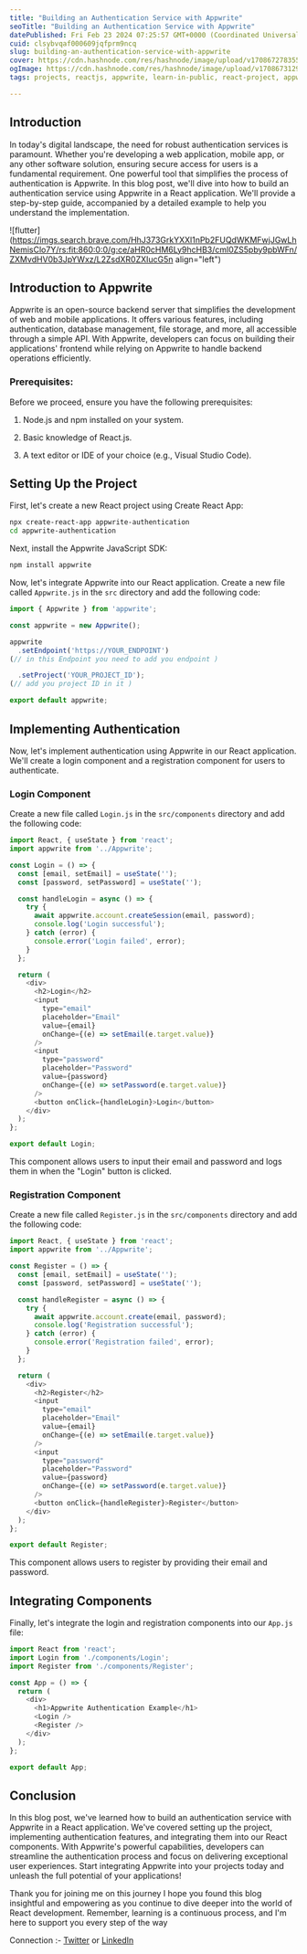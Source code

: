 ```yaml
---
title: "Building an Authentication Service with Appwrite"
seoTitle: "Building an Authentication Service with Appwrite"
datePublished: Fri Feb 23 2024 07:25:57 GMT+0000 (Coordinated Universal Time)
cuid: clsybvqaf000609jqfprm9ncq
slug: building-an-authentication-service-with-appwrite
cover: https://cdn.hashnode.com/res/hashnode/image/upload/v1708672783555/be8adc14-d157-475f-b885-0cb81f7d9378.webp
ogImage: https://cdn.hashnode.com/res/hashnode/image/upload/v1708673129603/62140392-f4fc-418e-963c-d572de997240.webp
tags: projects, reactjs, appwrite, learn-in-public, react-project, appwritehackathon

---
```


## **Introduction**

In today's digital landscape, the need for robust authentication services is paramount. Whether you're developing a web application, mobile app, or any other software solution, ensuring secure access for users is a fundamental requirement. One powerful tool that simplifies the process of authentication is Appwrite. In this blog post, we'll dive into how to build an authentication service using Appwrite in a React application. We'll provide a step-by-step guide, accompanied by a detailed example to help you understand the implementation.

![flutter](https://imgs.search.brave.com/HhJ373GrkYXXl1nPb2FUQdWKMFwjJGwLhNemisClo7Y/rs:fit:860:0:0/g:ce/aHR0cHM6Ly9hcHB3/cml0ZS5pby9pbWFn/ZXMvdHV0b3JpYWxz/L2ZsdXR0ZXIucG5n align="left")

## **Introduction to Appwrite**

Appwrite is an open-source backend server that simplifies the development of web and mobile applications. It offers various features, including authentication, database management, file storage, and more, all accessible through a simple API. With Appwrite, developers can focus on building their applications' frontend while relying on Appwrite to handle backend operations efficiently.

### **Prerequisites:**

Before we proceed, ensure you have the following prerequisites:

1. Node.js and npm installed on your system.
    
2. Basic knowledge of React.js.
    
3. A text editor or IDE of your choice (e.g., Visual Studio Code).
    

## **Setting Up the Project**

First, let's create a new React project using Create React App:

```bash
npx create-react-app appwrite-authentication
cd appwrite-authentication
```

Next, install the Appwrite JavaScript SDK:

```bash
npm install appwrite
```

Now, let's integrate Appwrite into our React application. Create a new file called `Appwrite.js` in the `src` directory and add the following code:

```javascript
import { Appwrite } from 'appwrite';

const appwrite = new Appwrite();

appwrite
  .setEndpoint('https://YOUR_ENDPOINT') 
(// in this Endpoint you need to add you endpoint )

  .setProject('YOUR_PROJECT_ID');
(// add you project ID in it )

export default appwrite;
```

## **Implementing Authentication**

Now, let's implement authentication using Appwrite in our React application. We'll create a login component and a registration component for users to authenticate.

### **Login Component**

Create a new file called `Login.js` in the `src/components` directory and add the following code:

```javascript
import React, { useState } from 'react';
import appwrite from '../Appwrite';

const Login = () => {
  const [email, setEmail] = useState('');
  const [password, setPassword] = useState('');

  const handleLogin = async () => {
    try {
      await appwrite.account.createSession(email, password);
      console.log('Login successful');
    } catch (error) {
      console.error('Login failed', error);
    }
  };

  return (
    <div>
      <h2>Login</h2>
      <input
        type="email"
        placeholder="Email"
        value={email}
        onChange={(e) => setEmail(e.target.value)}
      />
      <input
        type="password"
        placeholder="Password"
        value={password}
        onChange={(e) => setPassword(e.target.value)}
      />
      <button onClick={handleLogin}>Login</button>
    </div>
  );
};

export default Login;
```

This component allows users to input their email and password and logs them in when the "Login" button is clicked.

### **Registration Component**

Create a new file called `Register.js` in the `src/components` directory and add the following code:

```javascript
import React, { useState } from 'react';
import appwrite from '../Appwrite';

const Register = () => {
  const [email, setEmail] = useState('');
  const [password, setPassword] = useState('');

  const handleRegister = async () => {
    try {
      await appwrite.account.create(email, password);
      console.log('Registration successful');
    } catch (error) {
      console.error('Registration failed', error);
    }
  };

  return (
    <div>
      <h2>Register</h2>
      <input
        type="email"
        placeholder="Email"
        value={email}
        onChange={(e) => setEmail(e.target.value)}
      />
      <input
        type="password"
        placeholder="Password"
        value={password}
        onChange={(e) => setPassword(e.target.value)}
      />
      <button onClick={handleRegister}>Register</button>
    </div>
  );
};

export default Register;
```

This component allows users to register by providing their email and password.

## **Integrating Components**

Finally, let's integrate the login and registration components into our `App.js` file:

```javascript
import React from 'react';
import Login from './components/Login';
import Register from './components/Register';

const App = () => {
  return (
    <div>
      <h1>Appwrite Authentication Example</h1>
      <Login />
      <Register />
    </div>
  );
};

export default App;
```

## **Conclusion**

In this blog post, we've learned how to build an authentication service with Appwrite in a React application. We've covered setting up the project, implementing authentication features, and integrating them into our React components. With Appwrite's powerful capabilities, developers can streamline the authentication process and focus on delivering exceptional user experiences. Start integrating Appwrite into your projects today and unleash the full potential of your applications!

Thank you for joining me on this journey I hope you found this blog insightful and empowering as you continue to dive deeper into the world of React development. Remember, learning is a continuous process, and I'm here to support you every step of the way

Connection :- [Twitter](https://twitter.com/IngoleNehal) or [LinkedIn](https://www.linkedin.com/in/nehal-ingole/)